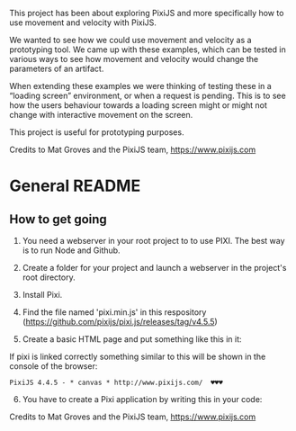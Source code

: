 This project has been about exploring PixiJS and more specifically how to use movement and velocity with PixiJS.

We wanted to see how we could use movement and velocity as a prototyping tool. We came up with these examples, which can be tested in various ways to see how movement and velocity would change the parameters of an artifact. 

When extending these examples we were thinking of testing these in a “loading screen” environment, or when a request is pending. This is to see how the users behaviour towards a loading screen might or might not change with interactive movement on the screen.

This project is useful for prototyping purposes. 

Credits to Mat Groves and the PixiJS team, https://www.pixijs.com






# General README

## How to get going
1. You need a webserver in your root project to to use PIXI. The best way is to run Node and Github.

2. Create a folder for your project and launch a webserver in the project's root directory.

3. Install Pixi.

    <a id='installingpixi'></a>

4. Find the file named 'pixi.min.js' in this respository (https://github.com/pixijs/pixi.js/releases/tag/v4.5.5)

5. Create a basic HTML page and put something like this in it: 
    <script src="pixi.min.js"></script>

If pixi is linked correctly something similar to this will be shown in the console of the browser:

    PixiJS 4.4.5 - * canvas * http://www.pixijs.com/  ♥♥♥ 

6. You have to create a Pixi application by writing this in your code:

    <a id='application'></a>

    

Credits to Mat Groves and the PixiJS team, https://www.pixijs.com
